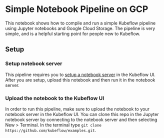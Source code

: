 # Simple Notebook Pipeline on GCP
This notebook shows how to compile and run a simple Kubeflow pipeline using Jupyter notebooks and Google Cloud Storage.  The pipeline is very simple, and is a helpful starting point for people new to Kubeflow.

## Setup

### Setup notebook server
This pipeline requires you to [setup a notebook server](https://www.kubeflow.org/docs/components/notebooks/setup/) in the Kubeflow UI.  After you are setup, upload this notebook and then run it in the notebook server.

### Upload the notebook to the Kubeflow UI
In order to run this pipeline, make sure to upload the notebook to your notebook server in the Kubeflow UI.  You can clone this repo in the Jupyter notebook server by connecting to the notebook server and then selecting New > Terminal.  In the terminal type `git clone https://github.com/kubeflow/examples.git`.
